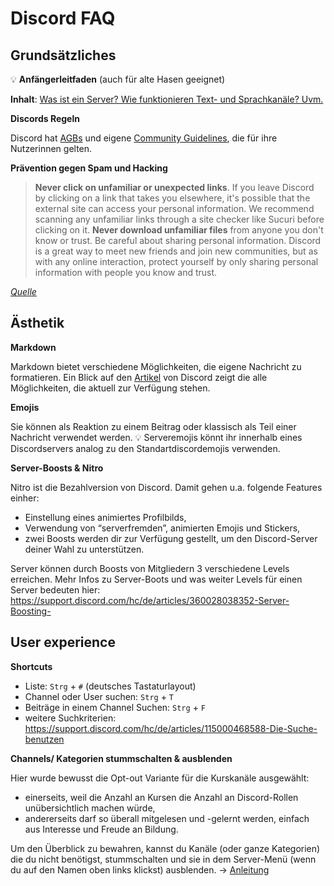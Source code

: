 # Discord FAQ

## Grundsätzliches
💡 **Anfängerleitfaden** (auch für alte Hasen geeignet)

__Inhalt__: [Was ist ein Server? Wie funktionieren Text- und Sprachkanäle? Uvm.](https://support.discord.com/hc/de/articles/360045138571-Discord-Anfängerleitfaden)

**Discords Regeln**

Discord hat [AGBs](https://discord.com/terms) und eigene [Community Guidelines](https://discord.com/guidelines), die für ihre Nutzerinnen gelten.

**Prävention gegen Spam und Hacking**

> **Never click on unfamiliar or unexpected links**. If you leave Discord by clicking on a link that takes you elsewhere, it's possible that the external site can access your personal information. We recommend scanning any unfamiliar links through a site checker like Sucuri before clicking on it.
> **Never download unfamiliar files** from anyone you don't know or trust.
> Be careful about sharing personal information. Discord is a great way to meet new friends and join new communities, but as with any online interaction, protect yourself by only sharing personal information with people you know and trust.

*[Quelle](https://discord.com/safety/360044104071-Tips-against-spam-and-hacking)*

## Ästhetik
**Markdown**

Markdown bietet verschiedene Möglichkeiten, die eigene Nachricht zu formatieren. Ein Blick auf den [Artikel](https://support.discord.com/hc/en-us/articles/210298617-Markdown-Text-101-Chat-Formatting-Bold-Italic-Underline-) von Discord zeigt die alle Möglichkeiten, die aktuell zur Verfügung stehen.

**Emojis**

Sie können als Reaktion zu einem Beitrag oder klassisch als Teil einer Nachricht verwendet werden.
💡 Serveremojis könnt ihr innerhalb eines Discordservers analog zu den Standartdiscordemojis verwenden.

**Server-Boosts & Nitro**

Nitro ist die Bezahlversion von Discord. Damit gehen u.a. folgende Features einher: 
- Einstellung eines animiertes Profilbilds, 
- Verwendung von “serverfremden”, animierten Emojis und Stickers,
- zwei Boosts werden dir zur Verfügung gestellt, um den Discord-Server deiner Wahl zu unterstützen. 

Server können durch Boosts von Mitgliedern 3 verschiedene Levels erreichen. 
Mehr Infos zu Server-Boots und was weiter Levels für einen Server bedeuten hier: https://support.discord.com/hc/de/articles/360028038352-Server-Boosting-


## User experience
**Shortcuts**

- Liste: `Strg` + `#` (deutsches Tastaturlayout)
- Channel oder User suchen: `Strg` + `T` 
- Beiträge in einem Channel Suchen: `Strg` + `F`
- weitere Suchkriterien: https://support.discord.com/hc/de/articles/115000468588-Die-Suche-benutzen

**Channels/ Kategorien stummschalten & ausblenden**

Hier wurde bewusst die Opt-out Variante für die Kurskanäle ausgewählt:
- einerseits, weil die Anzahl an Kursen die Anzahl an Discord-Rollen unübersichtlich machen würde,
- andererseits darf so überall mitgelesen und -gelernt werden, einfach aus Interesse und Freude an Bildung.

Um den Überblick zu bewahren, kannst du Kanäle (oder ganze Kategorien) die du nicht benötigst, stummschalten und sie in dem Server-Menü (wenn du auf den Namen oben links klickst) ausblenden. 
-> [Anleitung](https://support.discord.com/hc/de/articles/213599277-Wie-verstecke-Ich-stumme-Kanäle-) 
